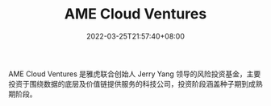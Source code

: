 ﻿---
weight: 
title: "AME Cloud Ventures"
description: "AME Cloud Ventures 是雅虎联合创始人 Jerry Yang 领导的风险投资基金，主要投资于围绕数据的底层及价值链提供服务的科技公司，投资阶段涵盖种子期到成熟期阶段"
date: 2022-03-25T21:57:40+08:00
lastmod: 2022-03-25T16:45:40+08:00
draft: false
authors: ["Metabd"]
featuredImage: "ame-cloud-ventures.jpg"
link: ""
tags: ["投资机构","AME Cloud Ventures"]
categories: ["navigation"]
navigation: ["投资机构"]
lightgallery: true
toc: true
pinned: false
recommend: false
recommend1: false
---
AME Cloud Ventures 是雅虎联合创始人 Jerry Yang 领导的风险投资基金，主要投资于围绕数据的底层及价值链提供服务的科技公司，投资阶段涵盖种子期到成熟期阶段。
